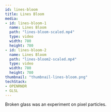 ```yaml
---
id: lines-bloom
title: Lines Bloom
media:
- id: lines-bloom-1
  name: Lines Bloom
  path: "lines-bloom-scaled.mp4"
  type: video
  width: 780
  height: 780
- id: lines-bloom-2
  name: Lines Bloom
  path: "lines-bloom2-scaled.mp4"
  type: video
  width: 780
  height: 780
thumbnail: "thumbnail-lines-bloom.png"
techStack:
- OPENRNDR
- GLSL
---
```


Broken glass was an experiment on pixel particles.
